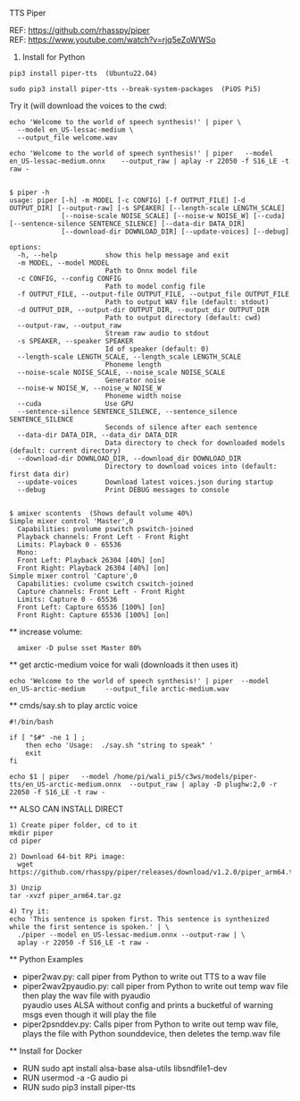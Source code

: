 TTS Piper

REF: https://github.com/rhasspy/piper  
REF: https://www.youtube.com/watch?v=rjq5eZoWWSo  




1) Install for Python  
```
pip3 install piper-tts  (Ubuntu22.04)

sudo pip3 install piper-tts --break-system-packages  (PiOS Pi5)  
```

Try it (will download the voices to the cwd:  
```
echo 'Welcome to the world of speech synthesis!' | piper \  
  --model en_US-lessac-medium \  
  --output_file welcome.wav   

echo 'Welcome to the world of speech synthesis!' | piper   --model en_US-lessac-medium.onnx    --output_raw | aplay -r 22050 -f S16_LE -t raw -   


$ piper -h  
usage: piper [-h] -m MODEL [-c CONFIG] [-f OUTPUT_FILE] [-d OUTPUT_DIR] [--output-raw] [-s SPEAKER] [--length-scale LENGTH_SCALE]  
             [--noise-scale NOISE_SCALE] [--noise-w NOISE_W] [--cuda] [--sentence-silence SENTENCE_SILENCE] [--data-dir DATA_DIR]  
             [--download-dir DOWNLOAD_DIR] [--update-voices] [--debug]  

options:  
  -h, --help            show this help message and exit  
  -m MODEL, --model MODEL  
                        Path to Onnx model file  
  -c CONFIG, --config CONFIG  
                        Path to model config file  
  -f OUTPUT_FILE, --output-file OUTPUT_FILE, --output_file OUTPUT_FILE  
                        Path to output WAV file (default: stdout)
  -d OUTPUT_DIR, --output-dir OUTPUT_DIR, --output_dir OUTPUT_DIR
                        Path to output directory (default: cwd)
  --output-raw, --output_raw
                        Stream raw audio to stdout
  -s SPEAKER, --speaker SPEAKER
                        Id of speaker (default: 0)
  --length-scale LENGTH_SCALE, --length_scale LENGTH_SCALE
                        Phoneme length
  --noise-scale NOISE_SCALE, --noise_scale NOISE_SCALE
                        Generator noise
  --noise-w NOISE_W, --noise_w NOISE_W
                        Phoneme width noise
  --cuda                Use GPU
  --sentence-silence SENTENCE_SILENCE, --sentence_silence SENTENCE_SILENCE
                        Seconds of silence after each sentence
  --data-dir DATA_DIR, --data_dir DATA_DIR
                        Data directory to check for downloaded models (default: current directory)
  --download-dir DOWNLOAD_DIR, --download_dir DOWNLOAD_DIR
                        Directory to download voices into (default: first data dir)
  --update-voices       Download latest voices.json during startup
  --debug               Print DEBUG messages to console


$ amixer scontents  (Shows default volume 40%)
Simple mixer control 'Master',0
  Capabilities: pvolume pswitch pswitch-joined
  Playback channels: Front Left - Front Right
  Limits: Playback 0 - 65536
  Mono:
  Front Left: Playback 26304 [40%] [on]
  Front Right: Playback 26304 [40%] [on]
Simple mixer control 'Capture',0
  Capabilities: cvolume cswitch cswitch-joined
  Capture channels: Front Left - Front Right
  Limits: Capture 0 - 65536
  Front Left: Capture 65536 [100%] [on]
  Front Right: Capture 65536 [100%] [on]

```

** increase volume:  
```
  amixer -D pulse sset Master 80%
```

** get arctic-medium voice for wali  (downloads it then uses it)  
```
echo 'Welcome to the world of speech synthesis!' | piper  --model en_US-arctic-medium     --output_file arctic-medium.wav
```

** cmds/say.sh to play arctic voice   

```
#!/bin/bash  

if [ "$#" -ne 1 ] ;
	then echo 'Usage:  ./say.sh "string to speak" '
	exit
fi

echo $1 | piper   --model /home/pi/wali_pi5/c3ws/models/piper-tts/en_US-arctic-medium.onnx  --output_raw | aplay -D plughw:2,0 -r 22050 -f S16_LE -t raw - 
```

** ALSO CAN INSTALL DIRECT  
```
1) Create piper folder, cd to it
mkdir piper
cd piper

2) Download 64-bit RPi image: 
  wget https://github.com/rhasspy/piper/releases/download/v1.2.0/piper_arm64.tar.gz

3) Unzip
tar -xvzf piper_arm64.tar.gz

4) Try it:
echo 'This sentence is spoken first. This sentence is synthesized while the first sentence is spoken.' | \
  ./piper --model en_US-lessac-medium.onnx --output-raw | \
  aplay -r 22050 -f S16_LE -t raw -

```

** Python Examples  
- piper2wav.py:  call piper from Python to write out TTS to a wav file  
- piper2wav2pyaudio.py: call piper from Python to write out temp wav file then play the wav file  with pyaudio  
  pyaudio uses ALSA without config and prints a bucketful of warning msgs even though it will play the file  
- piper2psnddev.py: Calls piper from Python to write out temp wav file, plays the file with Python sounddevice, then deletes the temp.wav file  


** Install for Docker  
- RUN sudo apt install alsa-base alsa-utils libsndfile1-dev  
- RUN usermod -a -G audio pi  
- RUN sudo pip3 install piper-tts  

